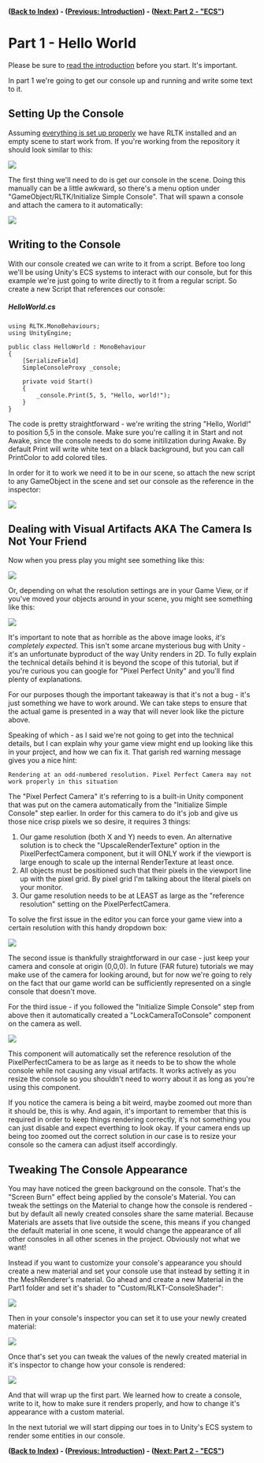 **([Back to Index](../../README.md)) - ([Previous: Introduction](../Introduction.md)) - ([Next: Part 2 - "ECS"](../Part2/Part2-ecs.md))**

# Part 1 - Hello World

Please be sure to [read the introduction](../Introduction.md) before you start. It's important.

In part 1 we're going to get our console up and running and write some text to it.

## Setting Up the Console

Assuming [everything is set up properly](../Introduction.md#what-you-need) we have 
RLTK installed and an empty scene to start work from. If you're working from 
the repository it should look similar to this:

![](images~/project.png)

The first thing we'll need to do is get our console in the scene. Doing 
this manually can be a little awkward, so there's a menu option under 
"GameObject/RLTK/Initialize Simple Console". That will spawn a console 
and attach the camera to it automatically:

![](images~/createmenu.png)

## Writing to the Console

With our console created we can write to it from a script. Before too 
long we'll be using Unity's ECS systems to interact with our console, 
but for this example we're just going to write directly to it from a 
regular script. So create a new Script that references our console:

##### HelloWorld.cs
```
using RLTK.MonoBehaviours;
using UnityEngine;

public class HelloWorld : MonoBehaviour
{
    [SerializeField]
    SimpleConsoleProxy _console;

    private void Start()
    {
        _console.Print(5, 5, "Hello, world!");
    }
}

```

The code is pretty straightforward - we're writing the string 
"Hello, World!" to position 5,5 in the console. Make sure you're calling it
in Start and not Awake, since the console needs to do some initilization during
Awake. By default Print will write white text on a black background, but you
can call PrintColor to add colored tiles.

In order for it to work we need it to be in our scene, so attach the new 
script to any GameObject in the scene and set our console
as the reference in the inspector:

![](images~/consoleinspector.png)

## Dealing with Visual Artifacts AKA The Camera Is Not Your Friend

Now when you press play you might see something like this:

![](images~/goodres.png)

Or, depending on what the resolution settings are in your Game View, or if you've
moved your objects around in your scene, you might see something like this:

![](images~/badres.png)

It's important to note that as horrible as the above image looks, 
*it's completely expected*. This isn't some arcane mysterious bug with
Unity - it's an unfortunate byproduct of the way Unity renders in 2D. To
fully explain the technical details behind it is beyond the scope of this 
tutorial, but if you're curious you can google for "Pixel Perfect Unity" 
and you'll find plenty of explanations.

For our purposes though the important takeaway is that it's not 
a bug - it's just something we have to work around. We can take steps to
ensure that the actual game is presented in a way that will never
look like the picture above.

Speaking of which - as I said we're not going to get into the technical 
details, but I can explain why your game view might end up looking like 
this in your project, and how we can fix it. That garish red warning 
message gives you a nice hint:

`Rendering at an odd-numbered resolution. Pixel Perfect Camera may not work properly in this situation`

The "Pixel Perfect Camera" it's referring to is a built-in Unity component
that was put on the camera automatically from the "Initialize Simple Console"
step earlier. In order for this camera to do it's job and give us those nice
crisp pixels we so desire, it requires 3 things:
1. Our game resolution (both X and Y) needs to even. An alternative solution 
is to check the  "UpscaleRenderTexture" option in the PixelPerfectCamera component, 
but it will ONLY work if the viewport is large enough to scale up the internal RenderTexture
at least once. 
2. All objects must be positioned such that their pixels in the viewport line up with the pixel grid. By pixel grid I'm talking about the literal pixels on your monitor.
3. Our game resolution needs to be at LEAST as large as the "reference resolution" setting on the PixelPerfectCamera.

To solve the first issue in the editor you can force your game view 
into a certain resolution with this handy dropdown box:

![](images~/resdropdown.png)

The second issue is thankfully straightforward in our case - just keep your 
camera and console at origin (0,0,0). In future (FAR future) tutorials we may
make use of the camera for looking around, but for now we're going to rely
on the fact that our game world can be sufficiently represented on a single
console that doesn't move. 

For the third issue - if you followed the "Initialize Simple Console"
step from above then it automatically created a "LockCameraToConsole" component 
on the camera as well. 

![](images~/locktocamera.png)

This component will automatically set the reference resolution of 
the PixelPerfectCamera to be as large as it needs to be to show the whole 
console while not causing any visual artifacts. It works actively as you 
resize the console so you shouldn't need to worry about it as long as you're
using this component.

If you notice the camera is being a bit weird, maybe zoomed out more than it
should be, this is why. And again, it's important to remember that this is 
required in order to keep things rendering correctly, it's not something you 
can just disable and expect everthing to look okay. If your camera ends up
being too zoomed out the correct solution in our case is to resize your console so
the camera can adjust itself accordingly.

## Tweaking The Console Appearance

You may have noticed the green background on the console. That's the "Screen Burn" effect
being applied by the console's Material. You can tweak the settings on the Material to change
how the console is rendered - but by default all newly created consoles share the same material.
Because Materials are assets that live outside the scene, this means if you changed the default 
material in one scene, it would change the appearance of all other consoles in all other scenes 
in the project. Obviously not what we want!

Instead if you want to customize your console's appearance you should create a new material
and set your console use that instead by setting it in the MeshRenderer's material. Go ahead and 
create a new Material in the Part1 folder and set it's shader to "Custom/RLKT-ConsoleShader":

![](images~/makemat.png)

Then in your console's inspector you can set it to use your newly created material:

![](images~/setmat.png)

Once that's set you can tweak the values of the newly created material in it's inspector to 
change how your console is rendered:

![](images~/materialtweaks.gif)

And that will wrap up the first part. We learned how to create a console, write to it, how to make 
sure it renders properly, and how to change it's appearance with a custom material.

In the next tutorial we will start dipping our toes in to Unity's ECS system to render some 
entities in our console.

**([Back to Index](../../README.md)) - ([Previous: Introduction](../Introduction.md)) - ([Next: Part 2 - "ECS"](../Part2/Part2-ecs.md))**